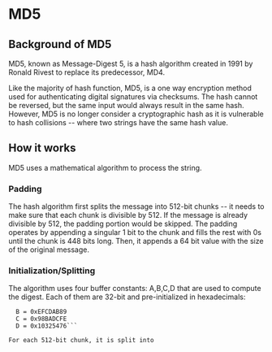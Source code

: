 # MD5

## Background of MD5
MD5, known as Message-Digest 5, is a hash algorithm created in 1991 by Ronald Rivest to replace its predecessor, MD4.  

Like the majority of hash function, MD5, is a one way encryption method used for authenticating digital signatures via checksums. The hash cannot be reversed, but the same input would always result in the same hash. However, MD5 is no longer consider a cryptographic hash as it is vulnerable to hash collisions -- where two strings have the same hash value.  


## How it works
MD5 uses a mathematical algorithm to process the string.

### Padding
The hash algorithm first splits the message into 512-bit chunks -- it needs to make sure that each chunk is divisible by 512. If the message is already divisible by 512, the padding portion would be skipped. The padding operates by appending a singular 1 bit to the chunk and fills the rest with 0s until the chunk is 448 bits long. Then, it appends a 64 bit value with the size of the original message.

### Initialization/Splitting
The algorithm uses four buffer constants: A,B,C,D that are used to compute the digest. Each of them are 32-bit and pre-initialized in hexadecimals:
```A = 0x67452301
  B = 0xEFCDAB89
  C = 0x98BADCFE
  D = 0x10325476```

For each 512-bit chunk, it is split into
